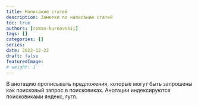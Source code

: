 ```yaml
---
title: Написание статей
description: Заметки по написанию статей
toc: true
authors: [roman-kurnovskii]
tags: []
categories: []
series:
date: 2022-12-22
draft: false
featuredImage:
# weight: 1
---
```


В анотацию прописывать предложения, которые могут быть запрошены как поисковый запрос в поисковиках. Анотации индексируются поисковиками яндекс, гугл.

